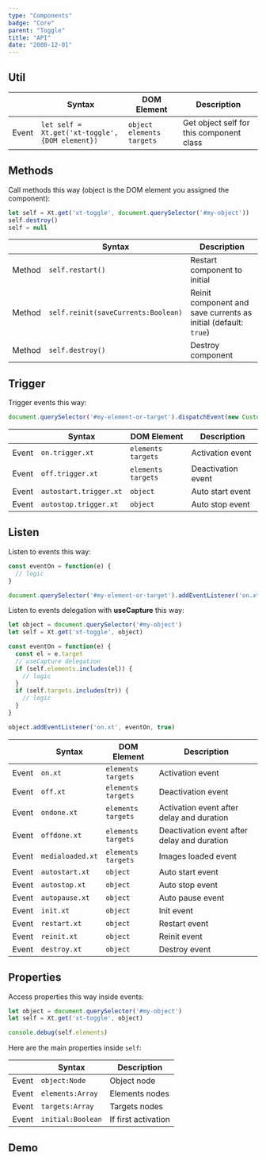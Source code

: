 ```yaml
---
type: "Components"
badge: "Core"
parent: "Toggle"
title: "API"
date: "2000-12-01"
---
```


## Util

<div class="table-scroll">

|                         | Syntax                                    | DOM Element                    | Description                   |
| ----------------------- | ----------------------------------------- | ----------------------------- | ----------------------------- |
| Event                   | `let self = Xt.get('xt-toggle', {DOM element})`       | `object` `elements` `targets` | Get object self for this component class             |

</div>

## Methods

Call methods this way (object is the DOM element you assigned the component):

```js
let self = Xt.get('xt-toggle', document.querySelector('#my-object'))
self.destroy()
self = null
```
<div class="table-scroll">

|                         | Syntax                                    | Description                   |
| ----------------------- | ----------------------------------------- | ----------------------------- |
| Method                  | `self.restart()`                          | Restart component to initial             |
| Method                  | `self.reinit(saveCurrents:Boolean)`       | Reinit component and save currents as initial (default: `true`)             |
| Method                  | `self.destroy()`              | Destroy component            |

</div>

## Trigger

Trigger events this way:

```js
document.querySelector('#my-element-or-target').dispatchEvent(new CustomEvent('on.trigger.xt'))
```

<div class="table-scroll">

|                         | Syntax                                    | DOM Element                    | Description                   |
| ----------------------- | ----------------------------------------- | ----------------------------- | ----------------------------- |
| Event                   | `on.trigger.xt`       | `elements` `targets` | Activation event             |
| Event                   | `off.trigger.xt`      | `elements` `targets` | Deactivation event            |
| Event                   | `autostart.trigger.xt`           | `object` | Auto start event             |
| Event                   | `autostop.trigger.xt`           | `object` | Auto stop event             |

</div>

## Listen

Listen to events this way:

```js
const eventOn = function(e) {
  // logic
}

document.querySelector('#my-element-or-target').addEventListener('on.xt', eventOn)
```

Listen to events delegation with **useCapture** this way:

```js
let object = document.querySelector('#my-object')
let self = Xt.get('xt-toggle', object)

const eventOn = function(e) {
  const el = e.target
  // useCapture delegation
  if (self.elements.includes(el)) {
    // logic
  }
  if (self.targets.includes(tr)) {
    // logic
  }
}

object.addEventListener('on.xt', eventOn, true)
```

<div class="table-scroll">

|                         | Syntax                                    | DOM Element                    | Description                   |
| ----------------------- | ----------------------------------------- | ----------------------------- | ----------------------------- |
| Event                   | `on.xt`       | `elements` `targets` | Activation event             |
| Event                   | `off.xt`      | `elements` `targets` | Deactivation event            |
| Event                   | `ondone.xt`           | `elements` `targets` | Activation event after delay and duration             |
| Event                   | `offdone.xt`           | `elements` `targets` | Deactivation event after delay and duration             |
| Event                   | `medialoaded.xt`           | `elements` `targets` | Images loaded event            |
| Event                   | `autostart.xt`           | `object` | Auto start event             |
| Event                   | `autostop.xt`           | `object` | Auto stop event             |
| Event                   | `autopause.xt`           | `object` | Auto pause event             |
| Event                   | `init.xt`           | `object` | Init event             |
| Event                   | `restart.xt`           | `object` | Restart event             |
| Event                   | `reinit.xt`           | `object` | Reinit event             |
| Event                   | `destroy.xt`           | `object` | Destroy event             |

</div>

## Properties

Access properties this way inside events:

```js
let object = document.querySelector('#my-object')
let self = Xt.get('xt-toggle', object)

console.debug(self.elements)
```

Here are the main properties inside `self`:

<div class="table-scroll">

|                         | Syntax                                   | Description                   |
| ----------------------- | ---------------------------------------- | ----------------------------- |
| Event                   | `object:Node`       | Object node             |
| Event                   | `elements:Array`       | Elements nodes             |
| Event                   | `targets:Array`       | Targets nodes            |
| Event                   | `initial:Boolean`       | If first activation             |

</div>

## Demo

<demo>
  <demovanilla src="vanilla/components/toggle/events-methods">
  </demovanilla>
</demo>
